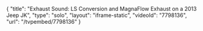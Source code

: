 {
    "title": "Exhaust Sound: LS Conversion and MagnaFlow Exhaust on a 2013 Jeep JK",
    "type": "solo",
    "layout": "iframe-static",
    "videoId": "7798136",
    "url": "\/tvpembed\/7798136"
}